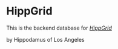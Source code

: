 # HippGrid

This is the backend database for 
[*HippGrid*](http://hippgrid.com)

by Hippodamus of Los Angeles